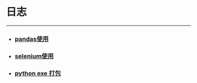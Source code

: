 # 日志

---

- ### [pandas使用](http://wangbiao92.github.io/blog/pandas.html)
- ### [selenium使用](http://wangbiao92.github.io/blog/selenium.md)
- ### [python exe 打包](http://wangbiao92.github.io/blog/python_exe_pack.html)